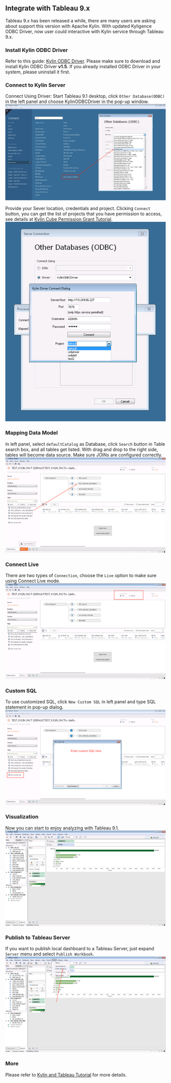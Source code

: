## Integrate with Tableau 9.x 

Tableau 9.x has been released a while, there are many users are asking about support this version with Apache Kylin. With updated Kyligence ODBC Driver, now user could interactive with Kylin service through Tableau 9.x.

### Install Kylin ODBC Driver
Refer to this guide: [Kylin ODBC Driver](../../driver/odbc/README.md).
Please make sure to download and install Kylin ODBC Driver __v1.5__. If you already installed ODBC Driver in your system, please uninstall it first. 

### Connect to Kylin Server
Connect Using Driver: Start Tableau 9.1 desktop, click `Other Database(ODBC)` in the left panel and choose KylinODBCDriver in the pop-up window. 
![](../../images/tableau_9/1.png)

Provide your Sever location, credentials and project. Clicking `Connect` button, you can get the list of projects that you have permission to access, see details at [Kylin Cube Permission Grant Tutorial](../../../security/data_acl/README.md).
![](../../images/tableau_9/2.png)

### Mapping Data Model
In left panel, select `defaultCatalog` as Database, click `Search` button in Table search box, and all tables get listed. With drag and drop to the right side, tables will become data source. Make sure JOINs are configured correctly.
![](../../images/tableau_9/3.png)

### Connect Live
There are two types of `Connection`, choose the `Live` option to make sure using Connect Live mode.
![](../../images/tableau_9/4.png)

### Custom SQL
To use customized SQL, click `New Custom SQL` in left panel and type SQL statement in pop-up dialog.
![](../../images/tableau_9/5.png)

### Visualization
Now you can start to enjoy analyzing with Tableau 9.1.
![](../../images/tableau_9/6.png)

### Publish to Tableau Server
If you want to publish local dashboard to a Tableau Server, just expand `Server` menu and select `Publish Workbook`.
![](../../images/tableau_9/7.png)

### More
Please refer to [Kylin and Tableau Tutorial](./README.md) for more details.
